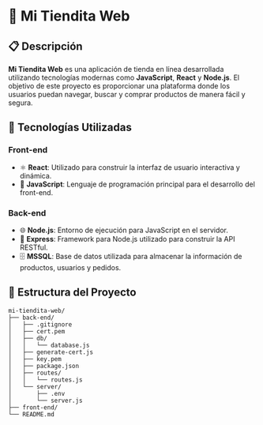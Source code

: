 # 🛒 Mi Tiendita Web

## 📋 Descripción

**Mi Tiendita Web** es una aplicación de tienda en línea desarrollada utilizando tecnologías modernas como **JavaScript**, **React** y **Node.js**. El objetivo de este proyecto es proporcionar una plataforma donde los usuarios puedan navegar, buscar y comprar productos de manera fácil y segura.

## 🚀 Tecnologías Utilizadas

### Front-end

- ⚛️ **React**: Utilizado para construir la interfaz de usuario interactiva y dinámica.
- 📜 **JavaScript**: Lenguaje de programación principal para el desarrollo del front-end.

### Back-end

- 🌐 **Node.js**: Entorno de ejecución para JavaScript en el servidor.
- 🚏 **Express**: Framework para Node.js utilizado para construir la API RESTful.
- 🗄️ **MSSQL**: Base de datos utilizada para almacenar la información de productos, usuarios y pedidos.

## 📂 Estructura del Proyecto

```plaintext
mi-tiendita-web/
├── back-end/
│   ├── .gitignore
│   ├── cert.pem
│   ├── db/
│   │   └── database.js
│   ├── generate-cert.js
│   ├── key.pem
│   ├── package.json
│   ├── routes/
│   │   └── routes.js
│   └── server/
│       ├── .env
│       └── server.js
├── front-end/
└── README.md